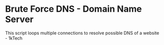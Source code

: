 <h1>Brute Force DNS - Domain Name Server</h1>
<body>This script loops multiple connections to resolve possible DNS of a website
- 1kTech</body>
